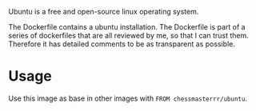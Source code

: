 Ubuntu is a free and open-source linux operating system.

The Dockerfile contains a ubuntu installation. The Dockerfile is part of a series of dockerfiles that are all reviewed by me, so that I can trust them. Therefore it has detailed comments to be as transparent as possible.

# Usage

Use this image as base in other images with `FROM chessmasterrr/ubuntu`.
